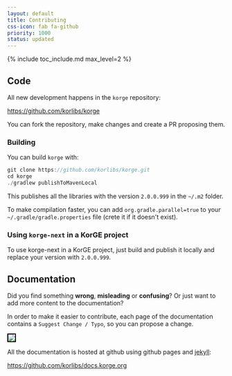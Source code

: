 ```yaml
---
layout: default
title: Contributing
css-icon: fab fa-github
priority: 1000
status: updated
---
```


{% include toc_include.md max_level=2 %}

## Code

All new development happens in the `korge` repository:

<https://github.com/korlibs/korge>

You can fork the repository, make changes and create a PR proposing them.

### Building

You can build `korge` with:

```kotlin
git clone https://github.com/korlibs/korge.git
cd korge
./gradlew publishToMavenLocal
```

This publishes all the libraries with the version `2.0.0.999` in the `~/.m2` folder.

To make compilation faster, you can add `org.gradle.parallel=true` to your `~/.gradle/gradle.properties` file (crete it if it doesn't exist).

### Using `korge-next` in a KorGE project

To use korge-next in a KorGE project, just build and publish it locally and replace your version with `2.0.0.999`.

## Documentation

Did you find something **wrong**, **misleading** or **confusing**? Or just want to add more content to the documentation?

In order to make it easier to contribute, each page of the documentation contains a `Suggest Change / Typo`,
so you can propose a change.

<img src="/contributing/suggest_change.png" style="border: 2px solid black;" />

All the documentation is hosted at github using github pages and [jekyll](https://jekyllrb.com/):

<https://github.com/korlibs/docs.korge.org>

